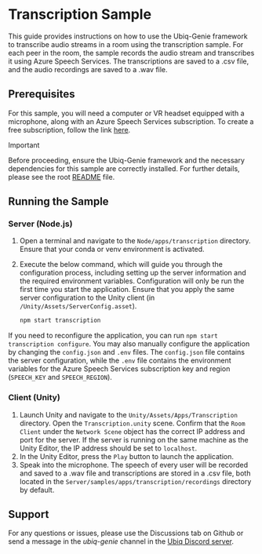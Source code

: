 # Transcription Sample

This guide provides instructions on how to use the Ubiq-Genie framework to transcribe audio streams in a room using the transcription sample. For each peer in the room, the sample records the audio stream and transcribes it using Azure Speech Services. The transcriptions are saved to a .csv file, and the audio recordings are saved to a .wav file.

## Prerequisites

For this sample, you will need a computer or VR headset equipped with a microphone, along with an Azure Speech Services subscription. To create a free subscription, follow the link [here](https://azure.microsoft.com/en-us/try/cognitive-services/?api=speech-services).

> [!IMPORTANT]
> Before proceeding, ensure the Ubiq-Genie framework and the necessary dependencies for this sample are correctly installed. For further details, please see the root [README](../../../README.md) file.

## Running the Sample

### Server (Node.js)

1. Open a terminal and navigate to the `Node/apps/transcription` directory. Ensure that your conda or venv environment is activated.
2. Execute the below command, which will guide you through the configuration process, including setting up the server information and the required environment variables. Configuration will only be run the first time you start the application. Ensure that you apply the same server configuration to the Unity client (in `/Unity/Assets/ServerConfig.asset`).

    ```bash
    npm start transcription
    ```
If you need to reconfigure the application, you can run `npm start transcription configure`. You may also manually configure the application by changing the `config.json` and `.env` files. The `config.json` file contains the server configuration, while the `.env` file contains the environment variables for the Azure Speech Services subscription key and region (`SPEECH_KEY` and `SPEECH_REGION`).

### Client (Unity)

1. Launch Unity and navigate to the `Unity/Assets/Apps/Transcription` directory. Open the `Transcription.unity` scene. Confirm that the `Room Client` under the `Network Scene` object has the correct IP address and port for the server. If the server is running on the same machine as the Unity Editor, the IP address should be set to `localhost`.
2. In the Unity Editor, press the `Play` button to launch the application.
3. Speak into the microphone. The speech of every user will be recorded and saved to a .wav file and transcriptions are stored in a .csv file, both located in the `Server/samples/apps/transcription/recordings` directory by default.

## Support

For any questions or issues, please use the Discussions tab on Github or send a message in the *ubiq-genie* channel in the [Ubiq Discord server](https://discord.gg/cZYzdcxAAB).
